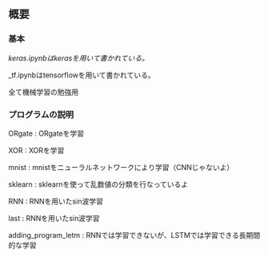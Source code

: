 ## 概要

### 基本

_keras.ipynbはkerasを用いて書かれている。_

_tf.ipynbはtensorflowを用いて書かれている。

全て機械学習の勉強用



### プログラムの説明

ORgate : ORgateを学習

XOR : XORを学習

mnist : mnistをニューラルネットワークにより学習（CNNじゃないよ）

sklearn : sklearnを使って乱数値の分類を行なっているよ

RNN : RNNを用いたsin波学習

last : RNNを用いたsin波学習

adding_program_letm : RNNでは学習できないが、LSTMでは学習できる長期間的な学習

